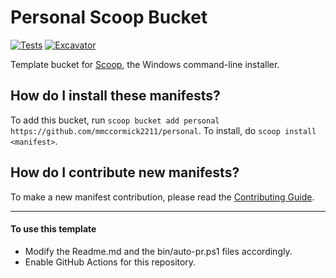 # Personal Scoop Bucket

<!-- Uncomment the following line after replacing placeholders -->
[![Tests](https://github.com/mmccormick2211/personal/actions/workflows/ci.yml/badge.svg)](https://github.com/mmccormick2211/personal/actions/workflows/ci.yml) [![Excavator](https://github.com/mmccormick2211/personal/actions/workflows/excavator.yml/badge.svg)](https://github.com/mmccormick2211/personal/actions/workflows/excavator.yml)

Template bucket for [Scoop](https://scoop.sh), the Windows command-line installer.

How do I install these manifests?
---------------------------------

To add this bucket, run `scoop bucket add personal https://github.com/mmccormick2211/personal`. To install, do `scoop install <manifest>`.

How do I contribute new manifests?
----------------------------------

To make a new manifest contribution, please read the [Contributing Guide](https://github.com/ScoopInstaller/.github/blob/main/.github/CONTRIBUTING.md).

----

#### To use this template

- Modify the Readme.md and the bin/auto-pr.ps1 files accordingly.
- Enable GitHub Actions for this repository.
